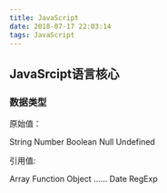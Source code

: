 ```yaml
---
title: JavaScript
date: 2018-07-17 22:03:14
tags: JavaScript
---
```


## JavaSrcipt语言核心 ##

### 数据类型 ###

原始值：

String Number Boolean Null Undefined

引用值:

Array Function Object …… Date RegExp

<!-- more -->